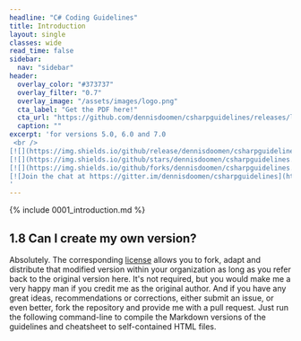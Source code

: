 ```yaml
---
headline: "C# Coding Guidelines"
title: Introduction
layout: single
classes: wide
read_time: false
sidebar:
  nav: "sidebar"
header:
  overlay_color: "#373737"
  overlay_filter: "0.7"
  overlay_image: "/assets/images/logo.png"
  cta_label: "Get the PDF here!"
  cta_url: "https://github.com/dennisdoomen/csharpguidelines/releases/latest"
  caption: ""
excerpt: 'for versions 5.0, 6.0 and 7.0
 <br /> 
[![](https://img.shields.io/github/release/dennisdoomen/csharpguidelines.svg?style=for-the-badge&label=Latest)](https://github.com/dennisdoomen/csharpguidelines/releases/latest)
[![](https://img.shields.io/github/stars/dennisdoomen/csharpguidelines.svg?style=for-the-badge&label=Star)](https://github.com/dennisdoomen/csharpguidelines/stargazers)
[![](https://img.shields.io/github/forks/dennisdoomen/csharpguidelines.svg?style=for-the-badge&label=Fork)](https://github.com/dennisdoomen/csharpguidelines/fork)
[![Join the chat at https://gitter.im/dennisdoomen/csharpguidelines](https://img.shields.io/badge/GITTER-join%20chat-green.svg?style=for-the-badge)](https://gitter.im/dennisdoomen/csharpguidelines?utm_source=badge&utm_medium=badge&utm_campaign=pr-badge&utm_content=badge)
'
---
```

{% include 0001_introduction.md %}

## 1.8 Can I create my own version?
Absolutely. The corresponding [license](https://github.com/dennisdoomen/CSharpGuidelines/blob/master/LICENSE.md) allows you to fork, adapt and distribute that modified version within your organization as long as you refer back to the original version here. It's not required, but you would make me a very happy man if you credit me as the original author. And if you have any great ideas, recommendations or corrections, either submit an issue, or even better, fork the repository and provide me with a pull request. Just run the following command-line to compile the Markdown versions of the guidelines and cheatsheet to self-contained HTML files.

<script async src="//pagead2.googlesyndication.com/pagead/js/adsbygoogle.js"></script>
<ins class="adsbygoogle"
     style="display:block; text-align:center;"
     data-ad-layout="in-article"
     data-ad-format="fluid"
     data-ad-client="ca-pub-2541295231849242"
     data-ad-slot="9721381230"></ins>
<script>
     (adsbygoogle = window.adsbygoogle || []).push({});
</script>  
